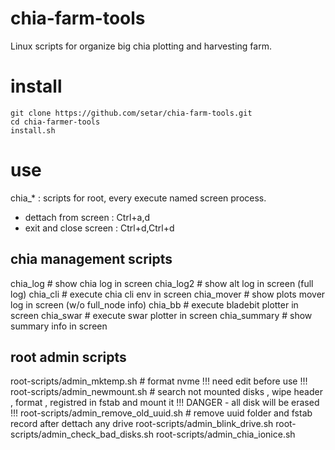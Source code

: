 # chia-farm-tools
Linux scripts for organize big chia plotting and harvesting farm.

# install
```
git clone https://github.com/setar/chia-farm-tools.git
cd chia-farmer-tools
install.sh
```

# use
chia_* : scripts for root, every execute named screen process.
* dettach from screen : Ctrl+a,d
* exit and close screen : Ctrl+d,Ctrl+d

## chia management scripts

chia_log # show chia log in screen
chia_log2 # show alt log in screen (full log)
chia_cli # execute chia cli env in screen
chia_mover # show plots mover log in screen (w/o full_node info)
chia_bb # execute bladebit plotter in screen
chia_swar # execute swar plotter in screen
chia_summary # show summary info in screen

## root admin scripts
root-scripts/admin_mktemp.sh # format nvme !!! need edit before use !!!
root-scripts/admin_newmount.sh # search not mounted disks , wipe header , format , registred in fstab and mount it !!! DANGER - all disk will be erased !!!
root-scripts/admin_remove_old_uuid.sh # remove uuid folder and fstab record after dettach any drive
root-scripts/admin_blink_drive.sh 
root-scripts/admin_check_bad_disks.sh
root-scripts/admin_chia_ionice.sh

